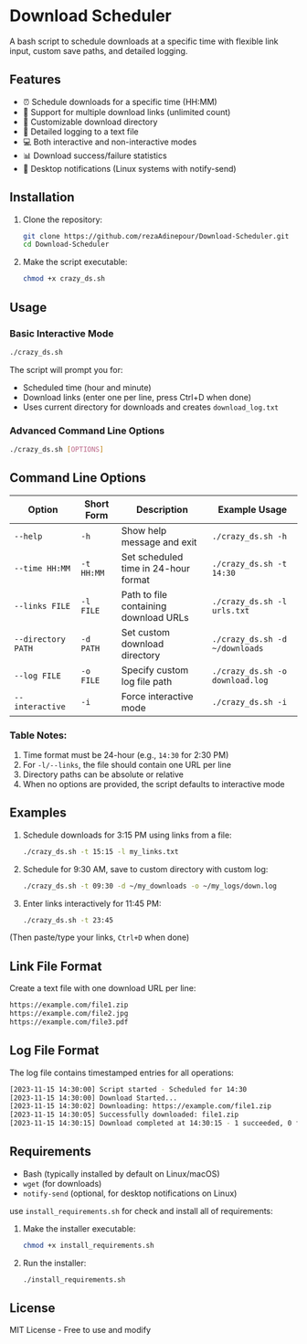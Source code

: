 # Download Scheduler

A bash script to schedule downloads at a specific time with flexible link input, custom save paths, and detailed logging.

## Features

- ⏰ Schedule downloads for a specific time (HH:MM)
- 🔗 Support for multiple download links (unlimited count)
- 📂 Customizable download directory
- 📝 Detailed logging to a text file
- 💻 Both interactive and non-interactive modes
- 📊 Download success/failure statistics
- 🔔 Desktop notifications (Linux systems with notify-send)

## Installation

1. Clone the repository:
   ```bash
   git clone https://github.com/rezaAdinepour/Download-Scheduler.git
   cd Download-Scheduler
   ```
2. Make the script executable:
   ```bash
   chmod +x crazy_ds.sh
   ```

## Usage

### Basic Interactive Mode
```bash
./crazy_ds.sh
```
The script will prompt you for:
* Scheduled time (hour and minute)
* Download links (enter one per line, press Ctrl+D when done)
* Uses current directory for downloads and creates `download_log.txt`

### Advanced Command Line Options
```bash
./crazy_ds.sh [OPTIONS]
```

## Command Line Options

| Option               | Short Form | Description                                      | Example Usage                    |
|----------------------|------------|--------------------------------------------------|----------------------------------|
| `--help`             | `-h`       | Show help message and exit                       | `./crazy_ds.sh -h`     |
| `--time HH:MM`       | `-t HH:MM` | Set scheduled time in 24-hour format             | `./crazy_ds.sh -t 14:30` |
| `--links FILE`       | `-l FILE`  | Path to file containing download URLs            | `./crazy_ds.sh -l urls.txt` |
| `--directory PATH`   | `-d PATH`  | Set custom download directory                    | `./crazy_ds.sh -d ~/downloads` |
| `--log FILE`         | `-o FILE`  | Specify custom log file path                     | `./crazy_ds.sh -o download.log` |
| `--interactive`      | `-i`       | Force interactive mode                           | `./crazy_ds.sh -i`     |

### Table Notes:
1. Time format must be 24-hour (e.g., `14:30` for 2:30 PM)
2. For `-l/--links`, the file should contain one URL per line
3. Directory paths can be absolute or relative
4. When no options are provided, the script defaults to interactive mode


## Examples

1. Schedule downloads for 3:15 PM using links from a file:
   ```bash
   ./crazy_ds.sh -t 15:15 -l my_links.txt
   ```
2. Schedule for 9:30 AM, save to custom directory with custom log:
   ```bash
   ./crazy_ds.sh -t 09:30 -d ~/my_downloads -o ~/my_logs/down.log
   ```
3. Enter links interactively for 11:45 PM:
   ```bash
   ./crazy_ds.sh -t 23:45
   ```
(Then paste/type your links, `Ctrl+D` when done)


## Link File Format

Create a text file with one download URL per line:

```bash
https://example.com/file1.zip
https://example.com/file2.jpg
https://example.com/file3.pdf
```

## Log File Format

The log file contains timestamped entries for all operations:

```bash
[2023-11-15 14:30:00] Script started - Scheduled for 14:30
[2023-11-15 14:30:00] Download Started...
[2023-11-15 14:30:02] Downloading: https://example.com/file1.zip
[2023-11-15 14:30:05] Successfully downloaded: file1.zip
[2023-11-15 14:30:15] Download completed at 14:30:15 - 1 succeeded, 0 failed
```

## Requirements

* Bash (typically installed by default on Linux/macOS)
* `wget` (for downloads)
* `notify-send` (optional, for desktop notifications on Linux)

use `install_requirements.sh` for check and install all of requirements:

1. Make the installer executable:
   ```bash
   chmod +x install_requirements.sh
   ```

3. Run the installer:
   ```bash
   ./install_requirements.sh
   ```

## License
MIT License - Free to use and modify
